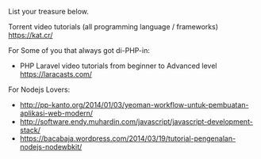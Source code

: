 List your treasure below.

Torrent video tutorials (all programming language / frameworks) https://kat.cr/

For Some of you that always got di-PHP-in:
* PHP Laravel video tutorials from beginner to Advanced level https://laracasts.com/

For Nodejs Lovers:
* http://pp-kanto.org/2014/01/03/yeoman-workflow-untuk-pembuatan-aplikasi-web-modern/
* http://software.endy.muhardin.com/javascript/javascript-development-stack/
* https://bacabaja.wordpress.com/2014/03/19/tutorial-pengenalan-nodejs-nodewbkit/
